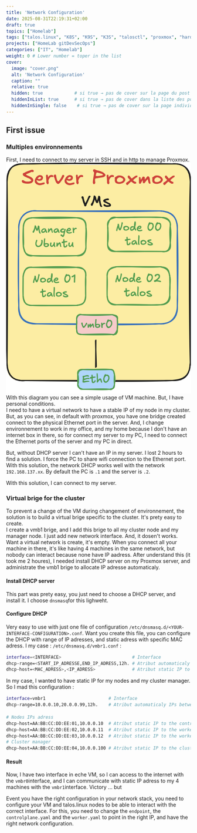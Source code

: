 ```yaml
---
title: 'Network Configuration'
date: 2025-08-31T22:19:31+02:00
draft: true
topics: ["Homelab"]
tags: ["talos.linux", "K8S", "K9S", "K3S", "talosctl", "proxmox", "hardware", "homelab", "network"]
projects: ["HomeLab gitDevSecOps"]
categories: ["IT", "Homelab"]
weight: 0 # Lower number = toper in the list
cover:
  image: "cover.png"
  alt: 'Network Configuration'
  caption: ""
  relative: true  
  hidden: true            # si true → pas de cover sur la page du post
  hiddenInList: true      # si true → pas de cover dans la liste des posts
  hiddenInSingle: false    # si true → pas de cover sur la page individuelle
---
```


## First issue
### Multiples environnements 
First, I need to connect to my server in SSH and in http to manage Proxmox. 
![Homelab Diagram](diagram.png)
With this diagram you can see a simple usage of VM machine. But, I have personal conditions.  
I need to have a virtual network to have a stable IP of my node in my cluster. But, as you can see, in default with proxmox, you have one bridge created connect to the physical Ethernet port in the server. And, I change environnement to work in my office, and my home because I don't have an internet box in there, so for connect my server to my PC, I need to connect the Ethernet ports of the server and my PC in direct.  

But, without DHCP server I can't have an IP in my server. I lost 2 hours to find a solution. I force the PC to share wifi connection to the Ethernet port. With this solution, the network DHCP works well with the network `192.168.137.xx`. By default the PC is `.1` and the server is `.2`.

With this solution, I can connect to my server. 

### Virtual brige for the cluster
To prevent a change of the VM during changement of environnement, the solution is to build a virtual brige specific to the cluster. It's prety easy to create.  
I create a vmb1 brige, and I add this brige to all my cluster node and my manager node. I just add new network interface. And, it dosen't works. Want a virtual network is create, it's empty. When you connect all your machine in there, it's like having 4 machines in the same network, but nobody can interact because none have IP aadress. After understand this (it took me 2 houres), I needed install DHCP server on my Proxmox server, and administrate the vmb1 brige to allocate IP adresse automaticaly.

#### Install DHCP server
This part was prety easy, you just need to choose a DHCP server, and install it. I choose `dnsmasq`for this lighweht.

#### Configure DHCP
Very easy to use with just one file of configuration `/etc/dnsmasq.d/<YOUR-INTERFACE-CONFIGURATION>.conf`. Want you create this file, you can configure the DHCP with range of IP adresses, and static adress with specific MAC adress. I my case : `/etc/dnsmasq.d/vmbr1.conf` :
```bash
interface=<INTERFACE>                           # Interface 
dhcp-range=<START_IP_ADRESSE,END_IP_ADRESS,12h. # Atribut automaticaly IPs between START and END
dhcp-host=<MAC_ADRESS>,<IP_ADRESS>              # Atribut static IP to specific MAC adress device
```
In my case, I wanted to have static IP for my nodes and my cluster manager. So I mad this configuration : 
```bash
interface=vmbr1                        # Interface 
dhcp-range=10.0.0.10,20.0.0.99,12h.    # Atribut automaticaly IPs between yy-zz

# Nodes IPs adress
dhcp-host=AA:BB:CC:DD:EE:01,10.0.0.10  # Atribut static IP to the control node
dhcp-host=AA:BB:CC:DD:EE:02,10.0.0.11  # Atribut static IP to the worker 00
dhcp-host=AA:BB:CC:DD:EE:03,10.0.0.12  # Atribut static IP to the worker 01
# Cluster manager
dhcp-host=AA:BB:CC:DD:EE:04,10.0.0.100 # Atribut static IP to the cluster manager
```

#### Result
Now, I have two interface in eche VM, so I can access to the internet with the `vmbr0`interface, and I can communicate with static IP adress to my 4 machines with the `vmbr1`interface. Victory ... but  

Event you have the right configuration in your network stack, you need to configure your VM and talos.linux nodes to be able to interact with the correct interface. For this, you need to change the `endpoint`, the `controlplane.yaml` and the `worker.yaml` to point in the right IP, and have the right network configuration.